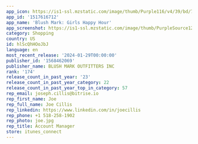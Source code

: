 ```yaml
---
app_icon: https://is1-ssl.mzstatic.com/image/thumb/Purple116/v4/39/bd/77/39bd7796-8167-bce7-0443-1e6f012d57da/AppIcon-1x_U007emarketing-0-7-0-85-220.png/1024x1024bb.png
app_id: '1517616712'
app_name: 'Blush Mark: Girls Happy Hour'
app_screenshot: https://is1-ssl.mzstatic.com/image/thumb/PurpleSource126/v4/b8/99/07/b899079a-9474-0b34-2efe-787523af5f67/dfcf0aac-985d-4ef7-8b7f-2b2b3d8503fc__U542f_U52a8_U9875-us_U5907_U4efd_5@1x.jpg/1242x2688bb.png
category: Shopping
country: US
id: hlScQhHOoJbJ
language: en
most_recent_release: '2024-01-29T00:00:00'
publisher_id: '1568462069'
publisher_name: BLUSH MARK OUTFITTERS INC
rank: '174'
release_count_in_past_year: '23'
release_count_in_past_year_category: 22
release_count_in_past_year_top_in_category: 57
rep_email: joseph.cillis@bitrise.io
rep_first_name: Joe
rep_full_name: Joe Cillis
rep_linkedin: https://www.linkedin.com/in/joecillis
rep_phone: +1 518-258-1902
rep_photo: joe.jpg
rep_title: Account Manager
store: itunes_connect
---
```

